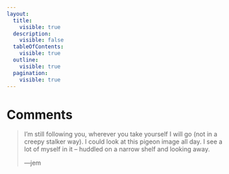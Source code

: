 ```yaml
---
layout:
  title:
    visible: true
  description:
    visible: false
  tableOfContents:
    visible: true
  outline:
    visible: true
  pagination:
    visible: true
---
```


# Comments

> I’m still following you, wherever you take yourself I will go (not in a creepy stalker way). I could look at this pigeon image all day. I see a lot of myself in it – huddled on a narrow shelf and looking away.
>
> —jem
